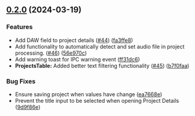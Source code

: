 
## [0.2.0](https://github.com/pruizlezcano/legato/compare/v0.1.0...v0.2.0) (2024-03-19)


### Features

* Add DAW field to project details ([#44](https://github.com/pruizlezcano/legato/issues/44)) ([fa3ffe8](https://github.com/pruizlezcano/legato/commit/fa3ffe8f6d81c4761c12a78cb56310f4ed397ea8))
* Add functionality to automatically detect and set audio file in project processing. ([#46](https://github.com/pruizlezcano/legato/issues/46)) ([56e970c](https://github.com/pruizlezcano/legato/commit/56e970c280b36e8c4099336fc935f3c6f675a150))
* Add warning toast for IPC warning event ([ff31dc6](https://github.com/pruizlezcano/legato/commit/ff31dc693db85fe663b5744053ccc031282a57c5))
* **ProjectsTable:** Added better text filtering functionality ([#45](https://github.com/pruizlezcano/legato/issues/45)) ([b7f0faa](https://github.com/pruizlezcano/legato/commit/b7f0faa818ff86238762076f28cb2a7bc1b589cc))


### Bug Fixes

* Ensure saving project when values have change ([ea7668e](https://github.com/pruizlezcano/legato/commit/ea7668e3f3c7c5c38936a3fab3b4bf915e81bfdc))
* Prevent the title input to be selected when opening Project Details ([9d9f86e](https://github.com/pruizlezcano/legato/commit/9d9f86e9302e913c9c464f300b92331e6b3fdeb5))
